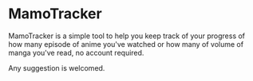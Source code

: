 # MamoTracker

MamoTracker is a simple tool to help you keep track of your progress of how many episode of anime you've watched or how many of volume of manga you've read, no account required.

Any suggestion is welcomed.
